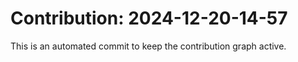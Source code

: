 # Contribution: 2024-12-20-14-57
This is an automated commit to keep the contribution graph active.
